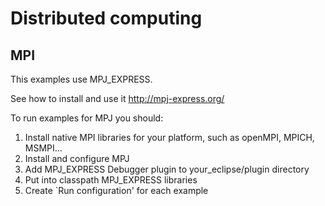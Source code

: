 # Distributed computing
## MPI
This examples use MPJ_EXPRESS. 

See how to install and use it http://mpj-express.org/

To run examples for MPJ you should:
1. Install native MPI libraries for your platform, such as openMPI, MPICH, MSMPI... 
2. Install and configure MPJ
3. Add MPJ_EXPRESS Debugger plugin to your_eclipse/plugin directory
4. Put into classpath MPJ_EXPRESS libraries
5. Create \`Run configuration\' for each example
